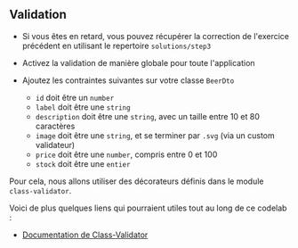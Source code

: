 ## Validation

* Si vous êtes en retard, vous pouvez récupérer la correction de l'exercice précédent en utilisant le repertoire `solutions/step3`

* Activez la validation de manière globale pour toute l'application 

* Ajoutez les contraintes suivantes sur votre classe `BeerDto`
    * `id` doit être un `number`
    * `label` doit être une `string`
    * `description` doit être une `string`, avec un taille entre 10 et 80 caractères
    * `image` doit être une `string`, et se terminer par `.svg` (via un custom validateur)
    * `price` doit être une `number`, compris entre 0 et 100
    * `stock` doit être une `entier`

Pour cela, nous allons utiliser des décorateurs définis dans le module `class-validator`.

Voici de plus quelques liens qui pourraient utiles tout au long de ce codelab :

- [Documentation de Class-Validator](https://github.com/typestack/class-validator)

